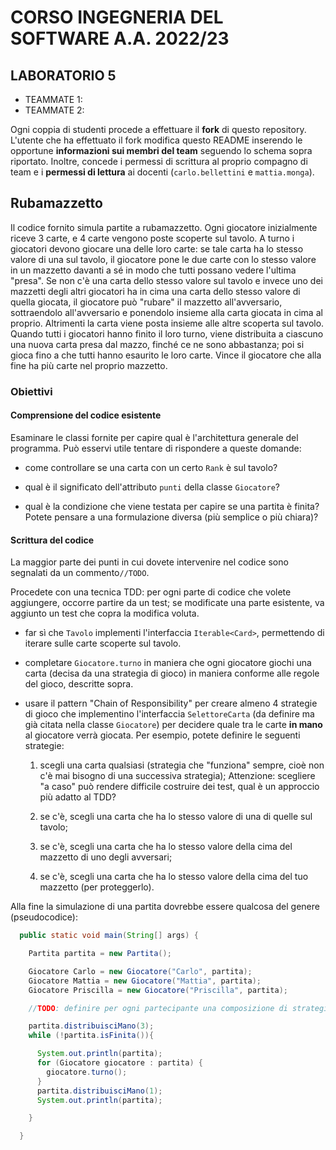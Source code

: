 # CORSO INGEGNERIA DEL SOFTWARE A.A. 2022/23

## LABORATORIO 5

* TEAMMATE 1: <Cognome> <Nome> <matricola> 
* TEAMMATE 2: <Cognome> <Nome> <matricola>

Ogni coppia di studenti procede a effettuare il **fork** di questo repository.
L'utente che ha effettuato il fork modifica questo README inserendo le opportune **informazioni sui
membri del team** seguendo lo schema sopra riportato.
Inoltre, concede i permessi di scrittura al proprio compagno di team e i **permessi di lettura** ai
docenti (`carlo.bellettini` e `mattia.monga`).



## Rubamazzetto

Il codice fornito simula partite a rubamazzetto. Ogni giocatore inizialmente
riceve 3 carte, e 4 carte vengono poste scoperte sul tavolo. A turno i giocatori
devono giocare una delle loro carte: se tale carta ha lo stesso valore di una
sul tavolo, il giocatore pone le due carte con lo stesso valore in un mazzetto
davanti a sé in modo che tutti possano vedere l'ultima "presa". Se non c'è una
carta dello stesso valore sul tavolo e invece uno dei mazzetti degli altri
giocatori ha in cima una carta dello stesso valore di quella giocata, il
giocatore può "rubare" il mazzetto all'avversario, sottraendolo all'avversario e
ponendolo insieme alla carta giocata in cima al proprio. Altrimenti la carta
viene posta insieme alle altre scoperta sul tavolo. Quando tutti i giocatori
hanno finito il loro turno, viene distribuita a ciascuno una nuova carta presa
dal mazzo, finché ce ne sono abbastanza; poi si gioca fino a che tutti hanno
esaurito le loro carte. Vince il giocatore che alla fine ha più carte nel
proprio mazzetto.

### Obiettivi

#### Comprensione del codice esistente

Esaminare le classi fornite per capire qual è l'architettura generale del programma.
Può esservi utile tentare di rispondere a queste domande:

- come controllare se una carta con un certo `Rank` è sul tavolo?

- qual è il significato dell'attributo `punti` della classe `Giocatore`?

- qual è la condizione che viene testata per capire se una partita è finita? 
  Potete pensare a una formulazione diversa (più semplice o più chiara)?

#### Scrittura del codice 

La maggior parte dei punti in cui dovete intervenire nel codice sono segnalati da un commento`//TODO`.

Procedete con una tecnica TDD: per ogni parte di codice che volete aggiungere, occorre partire da un test; 
se modificate una parte esistente, va aggiunto un test che copra la modifica voluta.


- far sì che `Tavolo` implementi l'interfaccia `Iterable<Card>`, permettendo di
  iterare sulle carte scoperte sul tavolo.

- completare `Giocatore.turno` in maniera che ogni giocatore giochi una carta
  (decisa da una strategia di gioco) in maniera conforme alle regole del gioco,
  descritte sopra.
  
- usare il pattern "Chain of Responsibility" per creare almeno 4 strategie di
  gioco che implementino l'interfaccia `SelettoreCarta` (da definire ma già citata nella classe `Giocatore`) per decidere 
  quale tra le carte **in mano** al giocatore verrà giocata. Per
  esempio, potete definire le seguenti strategie: 
  
    1. scegli una carta qualsiasi 
       (strategia che "funziona" sempre, cioè non c'è mai bisogno di una successiva strategia);
       Attenzione: scegliere "a caso" può rendere difficile costruire dei test, qual è un approccio più adatto al TDD?

    1. se c'è, scegli una carta che ha lo stesso valore di una di quelle sul tavolo;

    1. se c'è, scegli una carta che ha lo stesso valore della cima del mazzetto di uno degli avversari; 

    1. se c'è, scegli una carta che ha lo stesso valore della cima del tuo mazzetto (per proteggerlo).
   
Alla fine la simulazione di una partita dovrebbe essere qualcosa del genere (pseudocodice):

```java
  public static void main(String[] args) {

    Partita partita = new Partita();

    Giocatore Carlo = new Giocatore("Carlo", partita);
    Giocatore Mattia = new Giocatore("Mattia", partita);
    Giocatore Priscilla = new Giocatore("Priscilla", partita);

    //TODO: definire per ogni partecipante una composizione di strategie

    partita.distribuisciMano(3);
    while (!partita.isFinita()){

      System.out.println(partita);
      for (Giocatore giocatore : partita) {
        giocatore.turno();
      }
      partita.distribuisciMano(1);
      System.out.println(partita);

    }

  }
```

